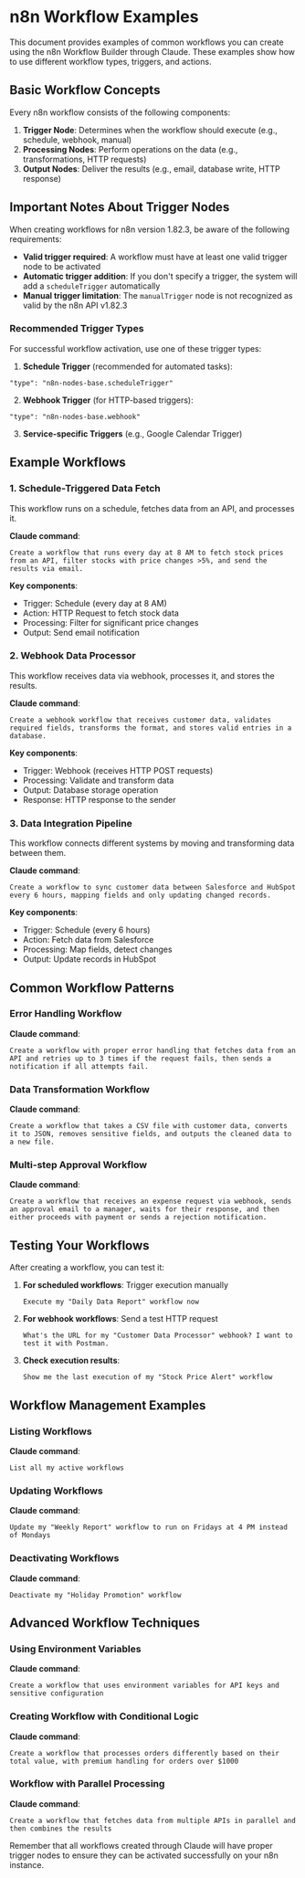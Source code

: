 # n8n Workflow Examples

This document provides examples of common workflows you can create using the n8n Workflow Builder through Claude. These examples show how to use different workflow types, triggers, and actions.

## Basic Workflow Concepts

Every n8n workflow consists of the following components:

1. **Trigger Node**: Determines when the workflow should execute (e.g., schedule, webhook, manual)
2. **Processing Nodes**: Perform operations on the data (e.g., transformations, HTTP requests)
3. **Output Nodes**: Deliver the results (e.g., email, database write, HTTP response)

## Important Notes About Trigger Nodes

When creating workflows for n8n version 1.82.3, be aware of the following requirements:

- **Valid trigger required**: A workflow must have at least one valid trigger node to be activated
- **Automatic trigger addition**: If you don't specify a trigger, the system will add a `scheduleTrigger` automatically
- **Manual trigger limitation**: The `manualTrigger` node is not recognized as valid by the n8n API v1.82.3

### Recommended Trigger Types

For successful workflow activation, use one of these trigger types:

1. **Schedule Trigger** (recommended for automated tasks):
```
"type": "n8n-nodes-base.scheduleTrigger"
```

2. **Webhook Trigger** (for HTTP-based triggers):
```
"type": "n8n-nodes-base.webhook" 
```

3. **Service-specific Triggers** (e.g., Google Calendar Trigger)

## Example Workflows

### 1. Schedule-Triggered Data Fetch

This workflow runs on a schedule, fetches data from an API, and processes it.

**Claude command**: 
```
Create a workflow that runs every day at 8 AM to fetch stock prices from an API, filter stocks with price changes >5%, and send the results via email.
```

**Key components**:
- Trigger: Schedule (every day at 8 AM)
- Action: HTTP Request to fetch stock data
- Processing: Filter for significant price changes
- Output: Send email notification

### 2. Webhook Data Processor

This workflow receives data via webhook, processes it, and stores the results.

**Claude command**:
```
Create a webhook workflow that receives customer data, validates required fields, transforms the format, and stores valid entries in a database.
```

**Key components**:
- Trigger: Webhook (receives HTTP POST requests)
- Processing: Validate and transform data
- Output: Database storage operation
- Response: HTTP response to the sender

### 3. Data Integration Pipeline

This workflow connects different systems by moving and transforming data between them.

**Claude command**:
```
Create a workflow to sync customer data between Salesforce and HubSpot every 6 hours, mapping fields and only updating changed records.
```

**Key components**:
- Trigger: Schedule (every 6 hours)
- Action: Fetch data from Salesforce
- Processing: Map fields, detect changes
- Output: Update records in HubSpot

## Common Workflow Patterns

### Error Handling Workflow

**Claude command**:
```
Create a workflow with proper error handling that fetches data from an API and retries up to 3 times if the request fails, then sends a notification if all attempts fail.
```

### Data Transformation Workflow

**Claude command**:
```
Create a workflow that takes a CSV file with customer data, converts it to JSON, removes sensitive fields, and outputs the cleaned data to a new file.
```

### Multi-step Approval Workflow

**Claude command**:
```
Create a workflow that receives an expense request via webhook, sends an approval email to a manager, waits for their response, and then either proceeds with payment or sends a rejection notification.
```

## Testing Your Workflows

After creating a workflow, you can test it:

1. **For scheduled workflows**: Trigger execution manually
   ```
   Execute my "Daily Data Report" workflow now
   ```

2. **For webhook workflows**: Send a test HTTP request
   ```
   What's the URL for my "Customer Data Processor" webhook? I want to test it with Postman.
   ```

3. **Check execution results**:
   ```
   Show me the last execution of my "Stock Price Alert" workflow
   ```

## Workflow Management Examples

### Listing Workflows

**Claude command**:
```
List all my active workflows
```

### Updating Workflows

**Claude command**:
```
Update my "Weekly Report" workflow to run on Fridays at 4 PM instead of Mondays
```

### Deactivating Workflows

**Claude command**:
```
Deactivate my "Holiday Promotion" workflow
```

## Advanced Workflow Techniques

### Using Environment Variables

**Claude command**:
```
Create a workflow that uses environment variables for API keys and sensitive configuration
```

### Creating Workflow with Conditional Logic

**Claude command**:
```
Create a workflow that processes orders differently based on their total value, with premium handling for orders over $1000
```

### Workflow with Parallel Processing

**Claude command**:
```
Create a workflow that fetches data from multiple APIs in parallel and then combines the results
```

Remember that all workflows created through Claude will have proper trigger nodes to ensure they can be activated successfully on your n8n instance. 